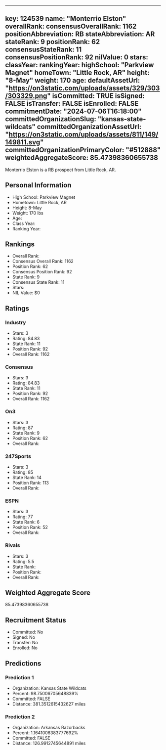 ---
  key: 124539
  name: "Monterrio Elston"
  overallRank: 
  consensusOverallRank: 1162
  positionAbbreviation: RB
  stateAbbreviation: AR
  stateRank: 9
  positionRank: 62
  consensusStateRank: 11
  consensusPositionRank: 92
  nilValue: 0
  stars: 
  classYear: 
  rankingYear: 
  highSchool: "Parkview Magnet"
  homeTown: "Little Rock, AR"
  height: "8-May"
  weight: 170
  age: 
  defaultAssetUrl: "https://on3static.com/uploads/assets/329/303/303329.png"
  isCommitted: TRUE
  isSigned: FALSE
  isTransfer: FALSE
  isEnrolled: FALSE
  commitmentDate: "2024-07-06T16:18:00"
  committedOrganizationSlug: "kansas-state-wildcats"
  committedOrganizationAssetUrl: "https://on3static.com/uploads/assets/811/149/149811.svg"
  committedOrganizationPrimaryColor: "#512888"
  weightedAggregateScore: 85.47398360655738
  ---
  
  Monterrio Elston is a RB prospect from Little Rock, AR.
  
  ## Personal Information
  - High School: Parkview Magnet
  - Hometown: Little Rock, AR
  - Height: 8-May
  - Weight: 170 lbs
  - Age: 
  - Class Year: 
  - Ranking Year: 
  
  ## Rankings
  - Overall Rank: 
  - Consensus Overall Rank: 1162
  - Position Rank: 62
  - Consensus Position Rank: 92
  - State Rank: 9
  - Consensus State Rank: 11
  - Stars: 
  - NIL Value: $0
  
  ## Ratings
  
  ### Industry
  - Stars: 3
  - Rating: 84.83
  - State Rank: 11
  - Position Rank: 92
  - Overall Rank: 1162
  
  ### Consensus
  - Stars: 3
  - Rating: 84.83
  - State Rank: 11
  - Position Rank: 92
  - Overall Rank: 1162
  
  ### On3
  - Stars: 3
  - Rating: 87
  - State Rank: 9
  - Position Rank: 62
  - Overall Rank: 
  
  ### 247Sports
  - Stars: 3
  - Rating: 85
  - State Rank: 14
  - Position Rank: 113
  - Overall Rank: 
  
  ### ESPN
  - Stars: 3
  - Rating: 77
  - State Rank: 6
  - Position Rank: 52
  - Overall Rank: 
  
  ### Rivals
  - Stars: 3
  - Rating: 5.5
  - State Rank: 
  - Position Rank: 
  - Overall Rank: 
  
  ## Weighted Aggregate Score
  85.47398360655738
  
  ## Recruitment Status
  - Committed: No
  - Signed: No
  - Transfer: No
  - Enrolled: No
  
  
  
  ## Predictions
  
  ### Prediction 1
  - Organization: Kansas State Wildcats
  - Percent: 98.75006705648839%
  - Committed: FALSE
  - Distance: 381.3512615432627 miles
  
  ### Prediction 2
  - Organization: Arkansas Razorbacks
  - Percent: 1.1641006383777692%
  - Committed: FALSE
  - Distance: 126.9912745644891 miles
  